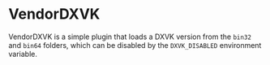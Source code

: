 # VendorDXVK
VendorDXVK is a simple plugin that loads a DXVK version from the `bin32` and `bin64` folders, which can be disabled by the `DXVK_DISABLED` environment variable.